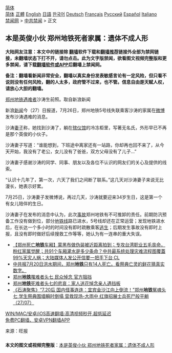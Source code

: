  <!-- 面包屑导航 --> <div class="breadcrumb"><!-- GTranslate: https://gtranslate.io/ -->  <div class="switcher notranslate">  <div class="selected">  <a href="#" onclick="return false;"> 简体</a>  </div>  <div class="option">  <a href="https://www.bannedbook.org" onclick="doGTranslate('zh-CN|zh-CN');jQuery('div.switcher div.selected a').html(jQuery(this).html());return false;" title="简体中文" class="nturl selected"> 简体</a>  <a href="https://www.bannedbook.org/zh-tw/" onclick="doGTranslate('zh-CN|zh-TW');jQuery('div.switcher div.selected a').html(jQuery(this).html());return false;" title="繁體中文" class="nturl"> 正體</a>  <a href="https://www.bannedbook.org/en/" onclick="doGTranslate('zh-CN|en');jQuery('div.switcher div.selected a').html(jQuery(this).html());return false;" title="English" class="nturl"> English</a>  <a href="https://www.bannedbook.org/ja/" onclick="doGTranslate('zh-CN|ja');jQuery('div.switcher div.selected a').html(jQuery(this).html());return false;" title="日本語" class="nturl"> 日語</a>  <a href="https://www.bannedbook.org/ko/" onclick="doGTranslate('zh-CN|ko');jQuery('div.switcher div.selected a').html(jQuery(this).html());return false;" title="한국어" class="nturl"> 한국어</a>  <a href="https://www.bannedbook.org/de/" onclick="doGTranslate('zh-CN|de');jQuery('div.switcher div.selected a').html(jQuery(this).html());return false;" title="Deutsch" class="nturl"> Deutsch</a>  <a href="https://www.bannedbook.org/fr/" onclick="doGTranslate('zh-CN|fr');jQuery('div.switcher div.selected a').html(jQuery(this).html());return false;" title="Français" class="nturl"> Français</a>  <a href="https://www.bannedbook.org/ru/" onclick="doGTranslate('zh-CN|ru');jQuery('div.switcher div.selected a').html(jQuery(this).html());return false;" title="Русский" class="nturl"> Русский</a>  <a href="https://www.bannedbook.org/es/" onclick="doGTranslate('zh-CN|es');jQuery('div.switcher div.selected a').html(jQuery(this).html());return false;" title="Español" class="nturl"> Español</a>  <a href="https://www.bannedbook.org/it/" onclick="doGTranslate('zh-CN|it');jQuery('div.switcher div.selected a').html(jQuery(this).html());return false;" title="Italiano" class="nturl"> Italiano</a>  </div>  </div>      <div class='breadcrumb-sub'><!-- Breadcrumb NavXT 6.3.0 --> <a href="https://www.bannedbook.org/" class="home">禁闻网</a> &gt; <a href="https://www.bannedbook.org/bnews/cbnews/" class="category">中共禁闻</a> &gt; 正文</div></div><h2>本是英俊小伙 郑州地铁死者家属：遗体不成人形</h2> <p class="notice"><b>大陆网友注意：本文中的链接除 <a href="https://github.com/bannedbook/fanqiang" >翻墙</a>软件下载和<a href="https://github.com/killgcd/justmysocks/blob/master/README.md">翻墙推荐</a>链接外全部为禁网链接，未翻墙状态下打不开，请勿点击。此为文字版禁闻，欲看图文视频完整版和更多禁闻，请下载<a href="https://github.com/bannedbook/fanqiang">翻墙软件或APP</a>后翻墙上禁闻网。</p><p>备注：翻墙看新闻非常安全，翻墙以真实身份发表敏感言论有一定风险，但只看不说则没有任何风险，翻的人太多，政府管不过来，也不管。信息自由是天赋人权，请放心大胆的翻墙。</b></p>  <div class="entry"> <p id="conimg"><a href="https://www.bannedbook.org/bnews/tag/%e9%83%91%e5%b7%9e/" class="st_tag internal_tag" rel="tag" title="标签 郑州 下的日志">郑州</a><a href="https://www.bannedbook.org/bnews/tag/%e5%9c%b0%e9%93%81/" class="st_tag internal_tag" rel="tag" title="标签 地铁 下的日志">地铁</a><a href="https://www.bannedbook.org/bnews/tag/%E9%81%87%E9%9A%BE%E8%80%85/" class="st_tag internal_tag" rel="tag" title="标签 遇难者 下的日志">遇难者</a>沙涛生前照。取自新浪新闻</p> <p>新浪<span class='wp_keywordlink_affiliate'><a href="https://www.bannedbook.org/" title="新闻">新闻</a></span>今（27）日报道，7月26日，郑州地铁5号线失联乘客沙涛的家属在<a href="https://www.bannedbook.org/bnews/tag/%e5%be%ae%e5%8d%9a/" class="st_tag internal_tag" rel="tag" title="标签 微博 下的日志">微博</a>发布沙涛遇难的消息。</p>  <p>沙涛<a href="https://www.bannedbook.org/bnews/tag/%e5%a6%bb%e5%ad%90/" class="st_tag internal_tag" rel="tag" title="标签 妻子 下的日志">妻子</a>称，她找到沙涛了，躺在<a href="https://www.bannedbook.org/bnews/tag/%E6%AE%A1%E4%BB%AA%E9%A6%86/" class="st_tag internal_tag" rel="tag" title="标签 殡仪馆 下的日志">殡仪馆</a>的冷冻柜里，写著无名氏，外形早已不再是那个英俊的小伙子。</p> <p>沙涛妻子写道：“谁能想到，下班途中离家还有一站路，你却再也回不来了，从今天开始，我没有了老公，女儿没有了爸爸，双方父母没有了儿子&#8230;”</p>  <p>沙涛妻子感谢沙涛的同学、同事、朋友以及各位不认识的网友们的关心及提供的线索。</p> <p>“认识十几年了，第一次，六天了我们之间断了联系。”这几天对沙涛妻子来说无比漫长，她表示好累。</p>  <p>7月25日，沙涛妻子发微博说，再过几天，沙涛就要迎来34岁生日，这是第一个有女儿陪伴的生日。</p> <p>沙涛妻子在发布的消息中认为，此次<a href="https://www.bannedbook.org/bnews/tag/%E4%BA%8B%E6%95%85/" class="st_tag internal_tag" rel="tag" title="标签 事故 下的日志">事故</a>郑州地铁有不可推卸的责任。前期防汛预备工作没有做到位，部分<a href="https://www.bannedbook.org/bnews/tag/%E5%9C%B0%E9%93%81%E7%BA%BF/" class="st_tag internal_tag" rel="tag" title="标签 地铁线 下的日志">地铁线</a>路已进水，5号线却还在正常运营；发现地铁进水后，在长达一个多小时的时间没有即时疏散乘客<span class='wp_keywordlink'><a href="https://www.bannedbook.org/forum5/topic38.html" title="劫难逃生有秘诀" target="_blank">逃生</a></span>；后期发生事故没有即时上报，且没有即时做好后续搜救工作等等，她认为有一连串的重大失误。</p>  <ul class='op-related-articles' title='相关阅读'> <li><a href='https://www.bannedbook.org/bnews/bannedvideo/20210728/1595382.html' target='_blank'>【郑州死亡<b>地铁</b>车厢】蒙黑布做伪装被近距离拍到；专攻台湾职业五毛丧命，粉红家属觉醒；共91个车厢灌水是多少条命？中共最系统处理灾难流程图覆蓋99%天灾人祸；大陆媒体人发公开信要一把手下台 CL</a></li> <li><a href='https://www.bannedbook.org/bnews/bannedvideo/20210728/1595349.html' target='_blank'>中共报7月20日洪水期间，郑州<b>地铁</b>只有14人死亡。看祭典亡灵的鲜花猜真实数字。</a></li> <li><a href='https://www.bannedbook.org/bnews/bannedvideo/20210728/1595346.html' target='_blank'>郑州<b>地铁</b>罹难者头七 民众悼念 官方阻挡</a></li> <li><a href='https://www.bannedbook.org/bnews/headline/20210728/1595341.html' target='_blank'>郑州<b>地铁</b>死难者头七的悲哀：家人送花悼念亲人遇挡板</a></li> <li><a href='https://www.bannedbook.org/bnews/bannedvideo/20210728/1595325.html' target='_blank'>《石涛聚焦》“7.20后 国内怪事连连：宜宾金沙江向上倒流！”郑州<b>地铁</b>冤魂头七 学生祭典围墙瞬时倒塌 营救现场-大雨中 红旗招展士兵死尸般平躺（27/07）</a></li> </ul> <p class="texttj"> <a href="https://github.com/bannedbook/fanqiang/wiki/V2ray%E6%9C%BA%E5%9C%BA" target="_blank">WIN/MAC/安卓/iOS高速翻墙:高清视频秒开,超低延迟</a><br/> <a href="https://github.com/bannedbook/fanqiang/wiki/%E7%A6%81%E9%97%BB%E7%BD%91%E5%AE%89%E5%8D%93%E7%BF%BB%E5%A2%99%E6%96%B0%E9%97%BBAPP" target="_blank">免费PC翻墙、安卓VPN翻墙APP</a></p><p> 来源：旺报 </p><a name='sharetosocial'></a>  <div style="margin-bottom:5px;padding-bottom:5px;clear:both"> <div id="archive-pix-1" class="banner-ads"> <!-- AuctionX Display platform tag START --> <div id="26318x728x90x621x_ADSLOT2" clicktrack="%%CLICK_URL_ESC%%"></div> <!-- AuctionX Display platform tag END --> </div> <div id="archive-pix-2" class="banner-ads"> <!-- AuctionX Display platform tag START --> <div id="26315x300x250x621x_ADSLOT2" clicktrack="%%CLICK_URL_ESC%%"></div> <!-- AuctionX Display platform tag END --> </div> </div>  <div id="archive-pix-1" class="banner-ads"> <!-- AuctionX Display platform tag START --> <div id="26318x728x90x621x_ADSLOT3" clicktrack="%%CLICK_URL_ESC%%"></div> <!-- AuctionX Display platform tag END --> </div> <div><b>本文的图文或视频完整版</b>：<a href='https://www.bannedbook.org/bnews/cbnews/20210728/1595387.html'>本是英俊小伙 郑州地铁死者家属：遗体不成人形</a></div>  </div><!--END ENTRY--> 